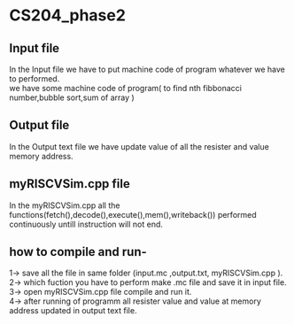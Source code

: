 # CS204_phase2
## Input file
In the Input file we have to put machine code of program whatever we have to performed.    
we have some machine code of program( to  find nth fibbonacci number,bubble sort,sum of array )  

## Output file
In the Output text file we have update value of all the resister and value  memory address.  

## myRISCVSim.cpp file
In the myRISCVSim.cpp all the functions(fetch(),decode(),execute(),mem(),writeback()) performed continuously untill instruction will not end.

## how to compile and run-

1-> save all the file in same folder (input.mc ,output.txt, myRISCVSim.cpp ).    
2-> which fuction you have to perform make .mc file and save it in input file.  
3-> open myRISCVSim.cpp file compile and run it.  
4-> after running of programm all resister value and value at memory address updated in output text file.  
